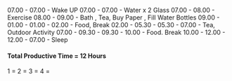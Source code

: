 07.00 - 07.00 - Wake UP
07.00 - 07.00 - Water x 2 Glass
07.00 - 08.00 - Exercise
08.00 - 09.00 - Bath , Tea, Buy Paper , Fill Water Bottles
09.00 - 01.00 - 
01.00 - 02.00 - Food, Break 
02.00 - 05.30 - 
05.30 - 07.00 - Tea, Outdoor Activity
07.00 - 09.30 - 
09.30 - 10.00 - Food. Break
10.00 - 12.00 - 
12.00 - 07.00 - Sleep

#### Total Productive Time = 12 Hours

1 =
2 =
3 =
4 =